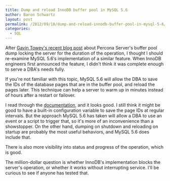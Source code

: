 ```yaml
---
title: Dump and reload InnoDB buffer pool in MySQL 5.6
author: Baron Schwartz
layout: post
permalink: /2012/09/18/dump-and-reload-innodb-buffer-pool-in-mysql-5-6/
categories:
  - SQL
---
```

After [Gavin Towey's recent blog post][1] about Percona Server's buffer pool dump locking the server for the duration of the operation, I thought I should re-examine MySQL 5.6&#8242;s implementation of a similar feature. When InnoDB engineers first announced the feature, I didn't think it was complete enough to serve a DBA's needs fully.

If you're not familiar with this topic, MySQL 5.6 will allow the DBA to save the IDs of the database pages that are in the buffer pool, and reload the pages later. This technique can help a server to warm up in minutes instead of hours after a restart or failover.

I read through the [documentation][2], and it looks good. I still think it might be good to have a built-in configuration variable to save the page IDs at regular intervals. But the approach MySQL 5.6 has taken will allow a DBA to use an event or a script to trigger that, so it's more of an inconvenience than a showstopper. On the other hand, dumping on shutdown and reloading on startup are probably the most useful behaviors, and MySQL 5.6 does include that.

There is also more visibility into status and progress of the operation, which is good.

The million-dollar question is whether InnoDB's implementation blocks the server's operation, or whether it works without interrupting service. I'll be curious to see if anyone has tested that.

 [1]: http://gtowey.blogspot.com/2012/09/how-to-shoot-yourself-in-foot-with.html
 [2]: http://dev.mysql.com/doc/refman/5.6/en/innodb-performance.html#innodb-preload-buffer-pool

